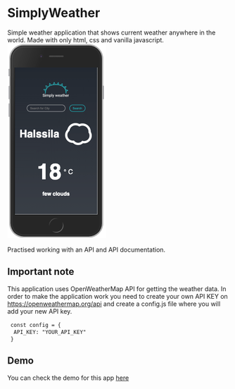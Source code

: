 # SimplyWeather
Simple weather application that shows current weather anywhere in the world.
Made with only html, css and vanilla javascript.  
![image of the app](simplyW.png)

Practised working with an API and API documentation. 

## Important note
This application uses OpenWeatherMap API for getting the weather data.
In order to make the application work you need to create your own API KEY on https://openweathermap.org/api
and create a config.js file where you will add your new API key.  
```
 const config = {  
  API_KEY: "YOUR_API_KEY"  
 }
 ```
## Demo
You can check the demo for this app [here](https://henripar.github.io/SimplyWeather1/)
